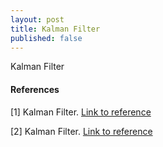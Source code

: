 ```yaml
---
layout: post
title: Kalman Filter
published: false
---
```


Kalman Filter

#### References

[1] Kalman Filter. [Link to reference](https://drive.google.com/file/d/0By_SW19c1BfhSVFzNHc0SjduNzg/view?resourcekey=0-41olC9ht9xE3wQe2zHZ45A)

[2] Kalman Filter. [Link to reference](https://github.com/rlabbe/Kalman-and-Bayesian-Filters-in-Python)

